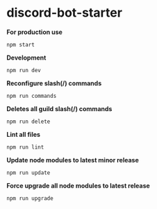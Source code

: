 # discord-bot-starter

**For production use**

`npm start`

**Development**

`npm run dev`

**Reconfigure slash(/) commands**

`npm run commands`

**Deletes all guild slash(/) commands**

`npm run delete`

**Lint all files**

`npm run lint`

**Update node modules to latest minor release**

`npm run update`

**Force upgrade all node modules to latest release**

`npm run upgrade`
